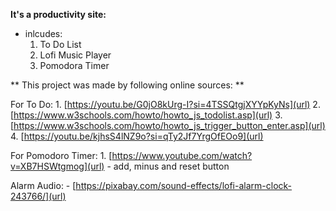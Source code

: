 **It's a productivity site:**
- inlcudes: 
    1. To Do List
    2. Lofi Music Player
    3. Pomodora Timer

** This project was made by following online sources: **

For To Do:
    1. [https://youtu.be/G0jO8kUrg-I?si=4TSSQtgjXYYpKyNs](url)
    2. [https://www.w3schools.com/howto/howto_js_todolist.asp](url)
    3. [https://www.w3schools.com/howto/howto_js_trigger_button_enter.asp](url)
    4. [https://youtu.be/kjhsS4lNZ9o?si=qTy2Jf7YrgOfEOo9](url)


For Pomodoro Timer:
    1. [https://www.youtube.com/watch?v=XB7HSWtgmog](url) - add, minus and reset button


Alarm Audio:
    - [https://pixabay.com/sound-effects/lofi-alarm-clock-243766/](url)